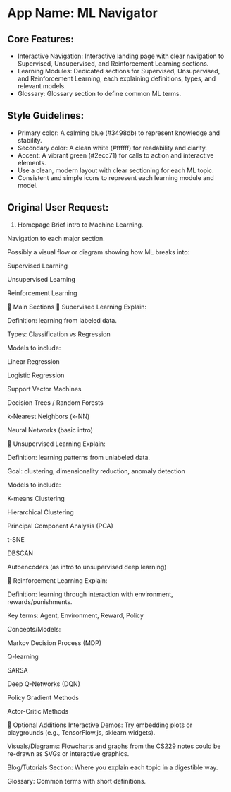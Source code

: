 # **App Name**: ML Navigator

## Core Features:

- Interactive Navigation: Interactive landing page with clear navigation to Supervised, Unsupervised, and Reinforcement Learning sections.
- Learning Modules: Dedicated sections for Supervised, Unsupervised, and Reinforcement Learning, each explaining definitions, types, and relevant models.
- Glossary: Glossary section to define common ML terms.

## Style Guidelines:

- Primary color: A calming blue (#3498db) to represent knowledge and stability.
- Secondary color: A clean white (#ffffff) for readability and clarity.
- Accent: A vibrant green (#2ecc71) for calls to action and interactive elements.
- Use a clean, modern layout with clear sectioning for each ML topic.
- Consistent and simple icons to represent each learning module and model.

## Original User Request:
1. Homepage
Brief intro to Machine Learning.

Navigation to each major section.

Possibly a visual flow or diagram showing how ML breaks into:

Supervised Learning

Unsupervised Learning

Reinforcement Learning

🔷 Main Sections
📘 Supervised Learning
Explain:

Definition: learning from labeled data.

Types: Classification vs Regression

Models to include:

Linear Regression

Logistic Regression

Support Vector Machines

Decision Trees / Random Forests

k-Nearest Neighbors (k-NN)

Neural Networks (basic intro)

📗 Unsupervised Learning
Explain:

Definition: learning patterns from unlabeled data.

Goal: clustering, dimensionality reduction, anomaly detection

Models to include:

K-means Clustering

Hierarchical Clustering

Principal Component Analysis (PCA)

t-SNE

DBSCAN

Autoencoders (as intro to unsupervised deep learning)

📙 Reinforcement Learning
Explain:

Definition: learning through interaction with environment, rewards/punishments.

Key terms: Agent, Environment, Reward, Policy

Concepts/Models:

Markov Decision Process (MDP)

Q-learning

SARSA

Deep Q-Networks (DQN)

Policy Gradient Methods

Actor-Critic Methods

🔷 Optional Additions
Interactive Demos: Try embedding plots or playgrounds (e.g., TensorFlow.js, sklearn widgets).

Visuals/Diagrams: Flowcharts and graphs from the CS229 notes could be re-drawn as SVGs or interactive graphics.

Blog/Tutorials Section: Where you explain each topic in a digestible way.

Glossary: Common terms with short definitions.
  